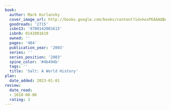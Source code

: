 ```yaml
---
book:
  author: Mark Kurlansky
  cover_image_url: http://books.google.com/books/content?id=hoxPEAAAQBAJ&printsec=frontcover&img=1&zoom=1&source=gbs_api
  goodreads: '2715'
  isbn13: '9780142001615'
  isbn9: 0142001619
  owned: ''
  pages: '484'
  publication_year: '2003'
  series: ''
  series_position: '2003'
  spine_color: '#4b494b'
  tags: ''
  title: 'Salt: A World History'
plan:
  date_added: 2023-01-01
review:
  date_read:
  - 2018-08-06
  rating: 3
---
```

